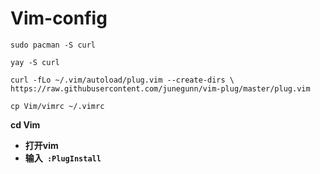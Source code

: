 # Vim-config


```
sudo pacman -S curl
```
```
yay -S curl
```
```
curl -fLo ~/.vim/autoload/plug.vim --create-dirs \ https://raw.githubusercontent.com/junegunn/vim-plug/master/plug.vim
```
```
cp Vim/vimrc ~/.vimrc
```

<b>

cd Vim
- 打开vim
 - 输入` :PlugInstall`
     </b>
